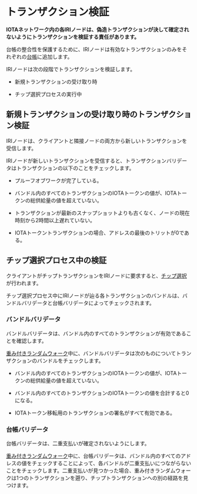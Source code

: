 # トランザクション検証
<!-- # Transaction validation -->

**IOTAネットワーク内の各IRIノードは、偽造トランザクションが決して確定されないようにトランザクションを検証する責任があります。**
<!-- **Each IRI node in an IOTA network is responsible for validating transactions to make sure that counterfeit transactions are never confirmed.** -->

台帳の整合性を保護するために、IRIノードは有効なトランザクションのみをそれぞれの[台帳](../concepts/the-ledger.md)に追加します。
<!-- To protect the integrity of the ledger, IRI nodes append only valid transaction to their [ledgers](../concepts/the-ledger.md). -->

IRIノードは次の段階でトランザクションを検証します。
<!-- IRI nodes validate transactions during the following stages: -->
- 新規トランザクションの受け取り時
<!-- - On receipt of new transactions -->
- チップ選択プロセスの実行中
<!-- - During the tip selection process -->

## 新規トランザクションの受け取り時のトランザクション検証
<!-- ## Transaction validation on receipt of new transactions -->

IRIノードは、クライアントと隣接ノードの両方から新しいトランザクションを受信します。
<!-- IRI nodes receive new transactions from both clients and neighbor nodes. -->

IRIノードが新しいトランザクションを受信すると、トランザクションバリデータはトランザクションの以下のことをチェックします。
<!-- When an IRI node receives a new transaction, the transaction validator checks it for the following: -->

- プルーフオブワークが完了している。
<!-- - The proof of work was done -->
- バンドル内のすべてのトランザクションのIOTAトークンの値が、IOTAトークンの総供給量の値を超えていない。
<!-- - The value of any transaction in the bundle doesn’t exceed the total global supply -->
- トランザクションが最新のスナップショットよりも古くなく、ノードの現在時刻から2時間以上遅れていない。
<!-- - The transaction is not older than the last snapshot and not newer than two hours ahead of the node’s current time -->
- IOTAトークントランザクションの場合、アドレスの最後のトリットが0である。
<!-- - The last trit of an address is 0 for value transactions -->

## チップ選択プロセス中の検証
<!-- ## Validation during the tip selection process -->

クライアントがチップトランザクションをIRIノードに要求すると、[チップ選択](root://the-tangle/0.1/concepts/tip-selection.md)が行われます。
<!-- When clients ask an IRI node for tip transactions, it does the [tip selection](root://the-tangle/0.1/concepts/tip-selection.md). -->

チップ選択プロセス中にIRIノードが辿る各トランザクションのバンドルは、バンドルバリデータと台帳バリデータによってチェックされます。
<!-- The bundles of each transaction that the IRI node traverses during the tip selection process are checked by the bundle validator and the ledger validator. -->

### バンドルバリデータ
<!-- ### Bundle validator -->

バンドルバリデータは、バンドル内のすべてのトランザクションが有効であることを確認します。
<!-- The bundle validator makes sure that all transactions in a bundle are valid. -->

[重み付きランダムウォーク](root://the-tangle/0.1/concepts/tip-selection.md)中に、バンドルバリデータは次のものについてトランザクションのバンドルをチェックします。
<!-- During a [weighted random walk](root://the-tangle/0.1/concepts/tip-selection.md), the bundle validator checks the bundle of transactions for the following: -->

- バンドル内のすべてのトランザクションのIOTAトークンの値が、IOTAトークンの総供給量の値を超えていない。
<!-- - The value of any transaction in the bundle doesn’t exceed the total global supply -->
- バンドル内のすべてのトランザクションのIOTAトークンの値を合計すると0になる。
<!-- - The total value of all transactions in the bundle is 0 (all IOTA tokens that are withdrawn are also deposited into other addresses) -->
- IOTAトークン移転用のトランザクションの署名がすべて有効である。
<!-- - Any signatures in value transactions are valid -->

### 台帳バリデータ
<!-- ### Ledger validator -->

台帳バリデータは、二重支払いが確定されないようにします。
<!-- The ledger validator makes sure that double-spends are never confirmed. -->

[重み付きランダムウォーク](root://the-tangle/0.1/concepts/tip-selection.md)中に、台帳バリデータは、バンドル内のすべてのアドレスの値をチェックすることによって、各バンドルが二重支払いにつながらないことをチェックします。二重支払いが見つかった場合、重み付きランダムウォークは1つのトランザクションを遡り、チップトランザクションへの別の経路を見つけます。
<!-- During a [weighted random walk](root://the-tangle/0.1/concepts/tip-selection.md), the ledger validator checks that each bundle does not lead to a double-spend by checking the values of all addresses in a bundle. If a double-spend is found, the weighted random walk steps back one transaction and finds another route to a tip transaction. -->
